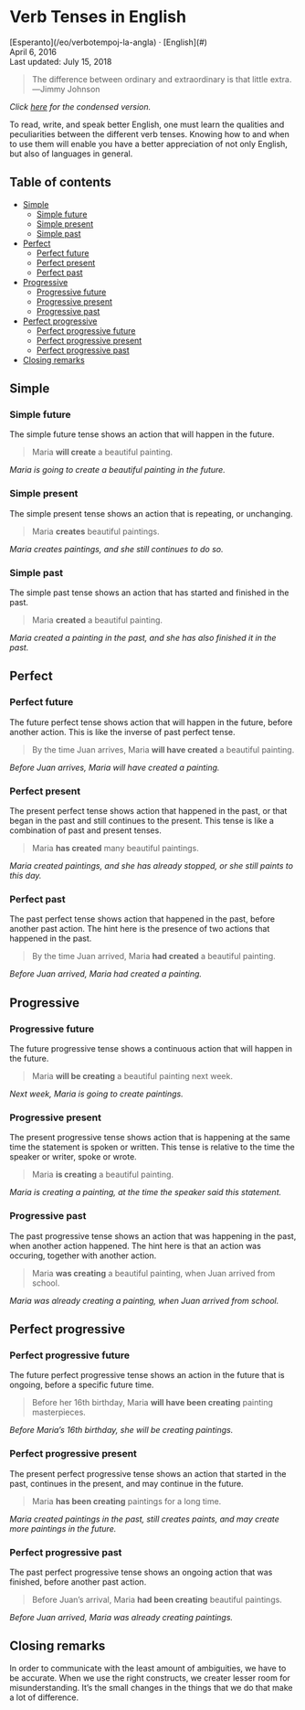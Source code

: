 Verb Tenses in English
======================

<div class="center">[Esperanto](/eo/verbotempoj-la-angla) · [English](#)</div>
<div class="center">April 6, 2016</div>
<div class="center">Last updated: July 15, 2018</div>

>The difference between ordinary and extraordinary is that little extra.<br>
>―Jimmy Johnson

*Click [here](/en/verb-tenses-condensed) for the condensed version.*

To read, write, and speak better English, one must learn the qualities and peculiarities between the
different verb tenses. Knowing how to and when to use them will enable you have a better
appreciation of not only English, but also of languages in general.


<a name="toc"></a>Table of contents
----------------------------------

- [Simple](#simple)
  + [Simple future](#simplefuture)
  + [Simple present](#simplepresent)
  + [Simple past](#simplepast)
- [Perfect](#perf)
  + [Perfect future](#perffuture)
  + [Perfect present](#perfpresent)
  + [Perfect past](#perfpast)
- [Progressive](#prog)
  + [Progressive future](#progfuture)
  + [Progressive present](#progpresent)
  + [Progressive past](#progpast)
- [Perfect progressive](#perfprog)
  + [Perfect progressive future](#perfprogfuture)
  + [Perfect progressive present](#perfprogpresent)
  + [Perfect progressive past](#perfprogpast)
- [Closing remarks](#closing)


<a name="simple"></a> Simple
----------------------------


### <a name="simplefuture"></a>Simple future

The simple future tense shows an action that will happen in the future.

> Maria __will create__ a beautiful painting.

*Maria is going to create a beautiful painting in the future.*


### <a name="simplepresent"></a>Simple present

The simple present tense shows an action that is repeating, or unchanging.

> Maria __creates__ beautiful paintings.

*Maria creates paintings, and she still continues to do so.*


### <a name="simplepast"></a>Simple past

The simple past tense shows an action that has started and finished in the past.

> Maria __created__ a beautiful painting.

*Maria created a painting in the past, and she has also finished it in the past.*


<a name="perf"></a>Perfect
--------------------------


### <a name="perffuture"></a>Perfect future

The future perfect tense shows action that will happen in the future, before another action. This is
like the inverse of past perfect tense.

> By the time Juan arrives, Maria __will have created__ a beautiful painting.

*Before Juan arrives, Maria will have created a painting.*


### <a name="perfpresent"></a>Perfect present

The present perfect tense shows action that happened in the past, or that began in the past and
still continues to the present. This tense is like a combination of past and present tenses.

> Maria __has created__ many beautiful paintings.

*Maria created paintings, and she has already stopped, or she still paints to this day.*


### <a name="perfpast"></a>Perfect past

The past perfect tense shows action that happened in the past, before another past action. The hint
here is the presence of two actions that happened in the past.

> By the time Juan arrived, Maria __had created__ a beautiful painting.

*Before Juan arrived, Maria had created a painting.*


<a name="prog"></a>Progressive
------------------------------


### <a name="progfuture"></a>Progressive future

The future progressive tense shows a continuous action that will happen in the future.

> Maria __will be creating__ a beautiful painting next week.

*Next week, Maria is going to create paintings.*


### <a name="progpresent"></a>Progressive present

The present progressive tense shows action that is happening at the same time the statement is
spoken or written. This tense is relative to the time the speaker or writer, spoke or wrote.

> Maria __is creating__ a beautiful painting.

*Maria is creating a painting, at the time the speaker said this statement.*


### <a name="progpast"></a>Progressive past

The past progressive tense shows an action that was happening in the past, when another action
happened. The hint here is that an action was occuring, together with another action.

> Maria __was creating__ a beautiful painting, when Juan arrived from school.

*Maria was already creating a painting, when Juan arrived from school.*


<a name="perfprog"></a>Perfect progressive
------------------------------------------


### <a name="perfprogfuture"></a>Perfect progressive future

The future perfect progressive tense shows an action in the future that is ongoing, before a
specific future time.

> Before her 16th birthday, Maria __will have been creating__ painting masterpieces.

*Before Maria’s 16th birthday, she will be creating paintings.*


### <a name="perfprogpresent"></a>Perfect progressive present

The present perfect progressive tense shows an action that started in the past, continues in the
present, and may continue in the future.

> Maria __has been creating__ paintings for a long time.

*Maria created paintings in the past, still creates paints, and may create more paintings in the future.*


### <a name="perfprogpast"></a>Perfect progressive past

The past perfect progressive tense shows an ongoing action that was finished, before another past
action.

> Before Juan’s arrival, Maria __had been creating__ beautiful paintings.

*Before Juan arrived, Maria was already creating paintings.*


<a name="closing"></a>Closing remarks
-------------------------------------

In order to communicate with the least amount of ambiguities, we have to be accurate. When we use
the right constructs, we creater lesser room for misunderstanding. It’s the small changes in the
things that we do that make a lot of difference.
